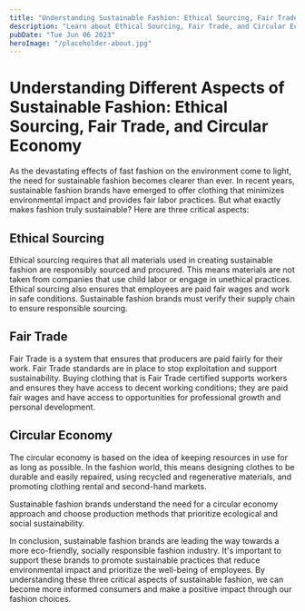 ```yaml
---
title: "Understanding Sustainable Fashion: Ethical Sourcing, Fair Trade, Circular Economy"
description: "Learn about Ethical Sourcing, Fair Trade, and Circular Economy in Sustainable Fashion. Discover how these practices shape sustainable fashion brands."
pubDate: "Tue Jun 06 2023"
heroImage: "/placeholder-about.jpg"
---
```


# Understanding Different Aspects of Sustainable Fashion: Ethical Sourcing, Fair Trade, and Circular Economy

As the devastating effects of fast fashion on the environment come to light, the need for sustainable fashion becomes clearer than ever. In recent years, sustainable fashion brands have emerged to offer clothing that minimizes environmental impact and provides fair labor practices. But what exactly makes fashion truly sustainable? Here are three critical aspects:

## Ethical Sourcing

Ethical sourcing requires that all materials used in creating sustainable fashion are responsibly sourced and procured. This means materials are not taken from companies that use child labor or engage in unethical practices. Ethical sourcing also ensures that employees are paid fair wages and work in safe conditions. Sustainable fashion brands must verify their supply chain to ensure responsible sourcing.

## Fair Trade

Fair Trade is a system that ensures that producers are paid fairly for their work. Fair Trade standards are in place to stop exploitation and support sustainability. Buying clothing that is Fair Trade certified supports workers and ensures they have access to decent working conditions; they are paid fair wages and have access to opportunities for professional growth and personal development.

## Circular Economy

The circular economy is based on the idea of keeping resources in use for as long as possible. In the fashion world, this means designing clothes to be durable and easily repaired, using recycled and regenerative materials, and promoting clothing rental and second-hand markets.

Sustainable fashion brands understand the need for a circular economy approach and choose production methods that prioritize ecological and social sustainability.

In conclusion, sustainable fashion brands are leading the way towards a more eco-friendly, socially responsible fashion industry. It&#39;s important to support these brands to promote sustainable practices that reduce environmental impact and prioritize the well-being of employees. By understanding these three critical aspects of sustainable fashion, we can become more informed consumers and make a positive impact through our fashion choices.